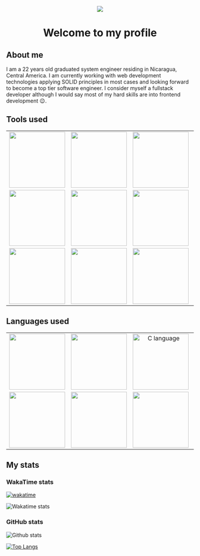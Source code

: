 <p align="center">
  <img src="https://github.com/BT-Ramiel/BT-Ramiel/blob/main/banner_gif.gif" />
</p>

<h1 align="center">Welcome to my profile</h1>

## About me

I am a 22 years old graduated system engineer residing in Nicaragua, Central America. I am currently working with web development technologies applying SOLID principles in most cases and looking forward to become a top tier software engineer. I consider myself a fullstack developer although I would say most of my hard skills are into frontend development :wink:.

## Tools used

| | | | |
|:-------------------------:|:-------------------------:|:-------------------------:|:-------------------------:|
|<a href="https://code.visualstudio.com/" title="Visual Studio Code"><img width="150px" src="https://cdn.icon-icons.com/icons2/2107/PNG/512/file_type_vscode_icon_130084.png" /></a>| <a href="https://ubuntu.com/wsl" title="WSL Ubuntu"><img width="150px" src="https://seeklogo.com/images/U/ubuntu-logo-8FDEC6A07B-seeklogo.com.png" /></a>| <a href="https://www.jetbrains.com/webstorm/" title="WebStorm"><img width="150px" src="https://upload.wikimedia.org/wikipedia/commons/thumb/c/c0/WebStorm_Icon.svg/1200px-WebStorm_Icon.svg.png" /></a>| <a href="https://retool.com/" title="Retool"><img width="150px" src="https://pageflows.com/media/logos/retool.jpg" /></a>|
|<a href="https://graphql.org/" title="GraphQL"><img width="150px" src="https://upload.wikimedia.org/wikipedia/commons/thumb/1/17/GraphQL_Logo.svg/2048px-GraphQL_Logo.svg.png" /></a>|<a href="https://www.postgresql.org/" title="PostgreSQL"><img width="150px" src="https://upload.wikimedia.org/wikipedia/commons/thumb/2/29/Postgresql_elephant.svg/1200px-Postgresql_elephant.svg.png" /></a>|<a href="https://tailwindcss.com/" title="Tailwindcss"><img width="150px" src="https://upload.wikimedia.org/wikipedia/commons/thumb/d/d5/Tailwind_CSS_Logo.svg/2048px-Tailwind_CSS_Logo.svg.png" /></a>|<a href="https://nodejs.org/en/" title="Node.js"><img width="150px" src="https://upload.wikimedia.org/wikipedia/commons/thumb/d/d9/Node.js_logo.svg/1280px-Node.js_logo.svg.png" /></a>|
|<a href="https://en.reactjs.org/" title="Reactjs"><img width="150px" src="https://upload.wikimedia.org/wikipedia/commons/thumb/a/a7/React-icon.svg/2300px-React-icon.svg.png" /></a>|<a href="https://nextjs.org/" title="Next.js"><img width="150px" src="https://ui-lib.com/blog/wp-content/uploads/2021/12/nextjs-boilerplate-logo.png" /></a>|<a href="https://typeorm.io/" title="TypeORM"><img width="150px" src="https://avatars.githubusercontent.com/u/20165699?s=200&v=4" /></a>|<a href="https://sass-lang.com/" title="Sass"><img width="150px" src="https://sass-lang.com/assets/img/styleguide/seal-color-aef0354c.png" /></a>|

## Languages used

| | | | |
|:-------------------------:|:-------------------------:|:-------------------------:|:-------------------------:|
|<a href="https://www.typescriptlang.org/" title="TypeScript"><img width="150px" src="https://andygeek.com/media/ts.png" /></a>| <a href="https://developer.mozilla.org/en/docs/Web/JavaScript" title="JavaScript"><img width="150px" src="https://upload.wikimedia.org/wikipedia/commons/6/6a/JavaScript-logo.png" /></a>| <img title="C language" width="150px" src="https://brandslogos.com/wp-content/uploads/thumbs/c-logo-vector-1.svg" />| <a href="https://www.java.com/es/" title="Java"><img width="150px" src="https://www.makingdifferent.com/wp-content/uploads/2015/10/java-logo.png" /></a>|
|<a href="https://developer.mozilla.org/en-US/docs/Web/CSS" title="CSS3"><img width="150px" src="https://upload.wikimedia.org/wikipedia/commons/thumb/d/d5/CSS3_logo_and_wordmark.svg/1024px-CSS3_logo_and_wordmark.svg.png" /></a>|<a href="https://developer.mozilla.org/en-US/docs/Web/HTML" title="HTML5"><img width="150px" src="https://victorvace.github.io/portfolio/res/html5.svg" /></a>| <a href="https://www.python.org/" title="Python"><img width="150px" src="https://upload.wikimedia.org/wikipedia/commons/thumb/c/c3/Python-logo-notext.svg/1869px-Python-logo-notext.svg.png" /></a>|

## My stats

### WakaTime stats 

[![wakatime](https://wakatime.com/badge/user/4bb0deb4-db0f-4251-8122-35d4ca02dca0.svg)](https://wakatime.com/@4bb0deb4-db0f-4251-8122-35d4ca02dca0)

![Wakatime stats](https://github-readme-stats.vercel.app/api/wakatime/?username=BT_Ramiel&theme=monokai)

### GitHub stats

![Github stats](https://github-readme-stats.vercel.app/api?username=BT-Ramiel&show_icons=true&theme=monokai&count_private=true)

[![Top Langs](https://github-readme-stats.vercel.app/api/top-langs/?username=BT-Ramiel&show_icons=true&theme=monokai&layout=compact)](https://github.com/anuraghazra/github-readme-stats)
